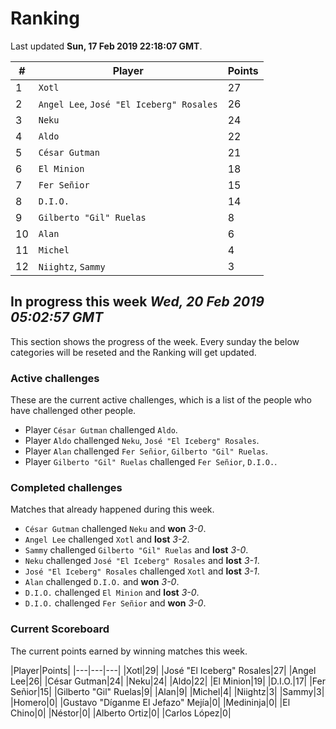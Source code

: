 # Ranking

Last updated **Sun, 17 Feb 2019 22:18:07 GMT**.

|#|Player|Points|
|---|---|---|
|1|`Xotl`|27|
|2|`Angel Lee`, `José "El Iceberg" Rosales`|26|
|3|`Neku`|24|
|4|`Aldo`|22|
|5|`César Gutman`|21|
|6|`El Minion`|18|
|7|`Fer Señior`|15|
|8|`D.I.O.`|14|
|9|`Gilberto "Gil" Ruelas`|8|
|10|`Alan`|6|
|11|`Michel`|4|
|12|`Niightz`, `Sammy`|3|

## In progress this week *Wed, 20 Feb 2019 05:02:57 GMT*
This section shows the progress of the week. Every sunday the below categories will be reseted and the Ranking will get updated.

### Active challenges
These are the current active challenges, which is a list of the people who have challenged other people.

* Player `César Gutman` challenged `Aldo`.
* Player `Aldo` challenged `Neku`, `José "El Iceberg" Rosales`.
* Player `Alan` challenged `Fer Señior`, `Gilberto "Gil" Ruelas`.
* Player `Gilberto "Gil" Ruelas` challenged `Fer Señior`, `D.I.O.`.

### Completed challenges
Matches that already happened during this week.

* `César Gutman` challenged `Neku` and **won** *3-0*.
* `Angel Lee` challenged `Xotl` and **lost** *3-2*.
* `Sammy` challenged `Gilberto "Gil" Ruelas` and **lost** *3-0*.
* `Neku` challenged `José "El Iceberg" Rosales` and **lost** *3-1*.
* `José "El Iceberg" Rosales` challenged `Xotl` and **lost** *3-1*.
* `Alan` challenged `D.I.O.` and **won** *3-0*.
* `D.I.O.` challenged `El Minion` and **lost** *3-0*.
* `D.I.O.` challenged `Fer Señior` and **won** *3-0*.

### Current Scoreboard
The current points earned by winning matches this week.

|Player|Points|
|---|---|---|
|Xotl|29|
|José "El Iceberg" Rosales|27|
|Angel Lee|26|
|César Gutman|24|
|Neku|24|
|Aldo|22|
|El Minion|19|
|D.I.O.|17|
|Fer Señior|15|
|Gilberto "Gil" Ruelas|9|
|Alan|9|
|Michel|4|
|Niightz|3|
|Sammy|3|
|Homero|0|
|Gustavo "Díganme El Jefazo" Mejía|0|
|Medininja|0|
|El Chino|0|
|Néstor|0|
|Alberto Ortiz|0|
|Carlos López|0|